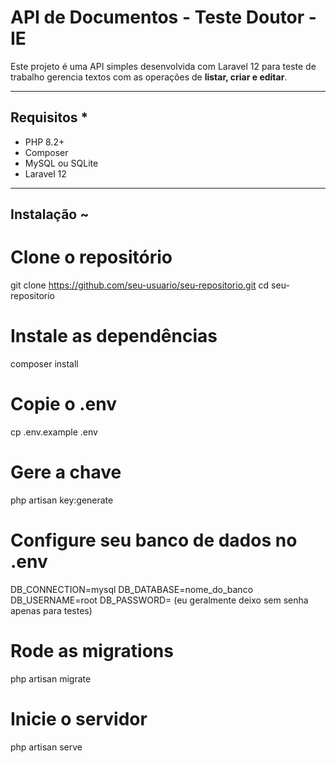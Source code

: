 # API de Documentos - Teste Doutor - IE

Este projeto é uma API simples desenvolvida com Laravel 12 para teste de trabalho gerencia textos com as operações de **listar, criar e editar**.

---

## Requisitos *

- PHP 8.2+
- Composer
- MySQL ou SQLite
- Laravel 12 

---

## Instalação ~

# Clone o repositório
git clone https://github.com/seu-usuario/seu-repositorio.git
cd seu-repositorio

# Instale as dependências
composer install

# Copie o .env
cp .env.example .env

# Gere a chave
php artisan key:generate

# Configure seu banco de dados no .env
DB_CONNECTION=mysql
DB_DATABASE=nome_do_banco
DB_USERNAME=root
DB_PASSWORD= (eu geralmente deixo sem senha apenas para testes)



# Rode as migrations
php artisan migrate

# Inicie o servidor
php artisan serve